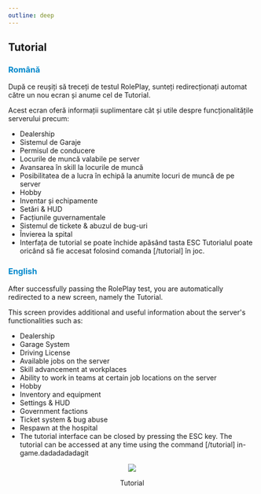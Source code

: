 ```yaml
---
outline: deep
---
```


## Tutorial 

### <span style="color: #0088CC">Română</span>

După ce reușiți să treceți de testul RolePlay, sunteți redirecționați automat către un nou ecran și anume cel de Tutorial.

Acest ecran oferă informații suplimentare cât și utile despre funcționalitățile serverului precum:

-  Dealership
- Sistemul de Garaje
- Permisul de conducere
- Locurile de muncă valabile pe server
- Avansarea în skill la locurile de muncă
- Posibilitatea de a lucra în echipă la anumite locuri de muncă de pe server
- Hobby
- Inventar și echipamente
- Setări & HUD
- Facțiunile guvernamentale
- Sistemul de tickete & abuzul de bug-uri
- Învierea la spital
- Interfața de tutorial se poate închide apăsând tasta ESC Tutorialul poate oricând să fie accesat folosind comanda [/tutorial] în joc.

### <span style="color: #0088CC"> English</span>

After successfully passing the RolePlay test, you are automatically redirected to a new screen, namely the Tutorial.

This screen provides additional and useful information about the server's functionalities such as:
- Dealership
- Garage System
- Driving License
- Available jobs on the server
- Skill advancement at workplaces
- Ability to work in teams at certain job locations on the server
- Hobby
- Inventory and equipment
- Settings & HUD
- Government factions
- Ticket system & bug abuse
- Respawn at the hospital
- The tutorial interface can be closed by pressing the ESC key. The tutorial can be accessed at any time using the command [/tutorial] in-game.dadadadadagit 

<p align="center"><img src="https://i.imgur.com/hP8GmRP.gif"/></p>
<p style="text-align: center">Tutorial</p>
